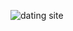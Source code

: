 ![dating site](https://user-images.githubusercontent.com/101947194/211635852-44f360fc-f669-4183-b7e4-c6d8e7487000.jpg)
